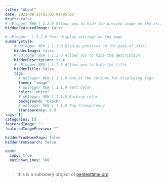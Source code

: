```yaml
---
title: "About"
date: 2021-08-16T01:06:01+05:30
draft: false
# uBlogger NEW | 1.2.0 Allows you to hide the preview image on the article page
hiddenFeaturedImage: false

# uBlogger  | 1.2.0 Post display settings on the page
summaryStyle:
    # uBlogger NEW | 1.1.0 Display previews on the page of posts
    hiddenImage: false
    # uBlogger NEW | 1.1.0 Allows you to hide the description
    hiddenDescription: true
    # uBlogger NEW | 1.1.0 Allows you to hide the title
    hiddenTitle: false
    tags:
      # uBlogger NEW | 1.1.0 One of the options for displaying tags
      theme: "image"
      # uBlogger NEW | 1.1.0 Text color
      color: "white"
      # uBlogger NEW | 1.1.0 Backing color
      background: "black"
      # uBlogger NEW | 1.1.0 Tag transparency
      transparency: 0.9
tags: []
categories: []
featuredImage: ""
featuredImagePreview: ""

hiddenFromHomePage: false
hiddenFromSearch: false

code:
  copy: true
  maxShownLines: 500
---
```


> this is a subsidery project of [pentesttime.org](https://pentesttime.org)